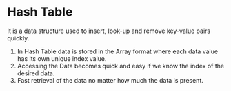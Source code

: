 # Hash Table

It is a data structure used to insert, look-up and remove key-value pairs quickly. 
 1. In Hash Table data is stored in the Array format where each data value has its own unique index value.
 2. Accessing the Data becomes quick and easy if we know the index of the desired data.
 3. Fast retrieval of the data no matter how much the data is present. 
